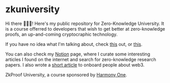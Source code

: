 # zkuniversity

Hi there 👋👋👋! Here's my public repository for Zero-Knowledge University. It is a course offerred to developers that wish to get better at zero-knowledge proofs, an up-and-coming cryptocraphic technology.

If you have no idea what I'm talking about, check [this](https://hackernoon.com/eli5-zero-knowledge-proof-78a276db9eff) out, or [this](https://doubleoctopus.com/security-wiki/protocol/zero-knowledge-proof/).

You can also check my [Notion](https://eliastazartes.notion.site/Found-on-the-web-my-curated-list-of-cool-articles-5fc33dd86e8a4be8ad63a208770ba26b) page, where I curate some interesting articles I found on the internet and search for zero-knowledge research papers. I also wrote a [short article](https://eliastazartes.notion.site/onboarding-to-crypto-b97fc44c0dae4d5cba1a1ceda2aa41dc) to onboard people about web3.


ZkProof University, a course sponsored by [Harmony One](https://www.harmony.one/).
